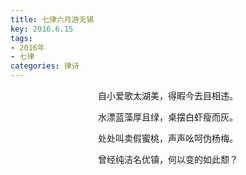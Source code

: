 ```yaml
---
title: 七律六月游无锡
key: 2016.6.15
tags: 
- 2016年 
- 七律
categories: 律诗
---
```


<p align="center">自小爱歌太湖美，得暇今去目相违。
</p>
<p align="center">水漂蓝藻厚且绿，桌摆白虾瘦而灰。
</p>
<p align="center">处处叫卖假蜜桃，声声吆呵伪杨梅。
</p>
<p align="center">曾经纯洁名优镇，何以变的如此颓？
</p>
